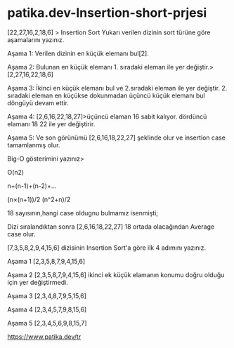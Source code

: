 # patika.dev-Insertion-short-prjesi
[22,27,16,2,18,6] > Insertion Sort
Yukarı verilen dizinin sort türüne göre aşamalarını yazınız.

Aşama 1: Verilen dizinin en küçük elemanı bul[2].

Aşama 2: Bulunan en küçük elemanı 1. sıradaki eleman ile yer değiştir.>[2,27,16,22,18,6]

Aşama 3: İkinci en küçük elemanı bul ve 2.sıradaki eleman ile yer değiştir. 2. sıradaki eleman en küçükse dokunmadan üçüncü küçük elemanı bul döngüyü devam ettir.

Aşama 4: [2,6,16,22,18,27]>üçüncü elaman 16 sabit kalıyor. dördüncü elamanı 18 22 ile yer değiştirir.

Aşama 5: Ve son görünümü [2,6,16,18,22,27] şeklinde olur ve insertion case tamamlanmış olur.

Big-O gösterimini yazınız> 

O(n2)

n+(n-1)+(n-2)+…

(n×(n+1))/2 (n^2+n)/2

18 sayısının,hangi case oldugnu bulmamız isenmişti;

Dizi sıralandıktan sonra [2,6,16,18,22,27] 18 ortada olacağından Average case olur.

[7,3,5,8,2,9,4,15,6] dizisinin Insertion Sort'a göre ilk 4 adımını yazınız.

Aşama 1 [2,3,5,8,7,9,4,15,6]

Aşama 2 [2,3,5,8,7,9,4,15,6] ikinci ek küçük elamanın konumu doğru olduğu için yer değiştirmedi.

Aşama 3 [2,3,4,8,7,9,5,15,6]

Aşama 4 [2,3,4,5,7,9,8,15,6]

Aşama 5 [2,3,4,5,6,9,8,15,7]

https://www.patika.dev/tr
